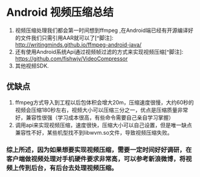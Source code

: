# Android 视频压缩总结 #
1. 视频压缩处理我们都会第一时间想到ffmpeg ,在Android端已经有开源编译好的文件我们只需引用AAR就可以了[^脚注]: http://writingminds.github.io/ffmpeg-android-java/
2.  还有使用Android系统Api通过视频帧过滤的方式来实现视频压缩[^脚注]: https://github.com/fishwjy/VideoCompressor
3.  其他视频SDK.
## 优缺点
 1. ffmpeg方式导入到工程以后包体积会增大20m，压缩速度很慢，大约60秒的视频会压缩180秒左右，视频大小可以压缩三分之一，优点是压缩质量非常好，兼容性很强（学习成本很高，有些命令需要自己亲自学习掌握）
 2. 调用api来实现视频压缩，速度很快，压缩大小可以自己设置，但是唯一缺点兼容性不好，某些机型找不到libwvm.so文件，导致视频压缩失败。
### 综上所述，因为如果想要实现视频压缩，需要一定时间好好调研，在客户端做视频处理对手机硬件要求非常高，可以参考新浪微博，将视频上传到后台，有后台去处理视频压缩。
 
